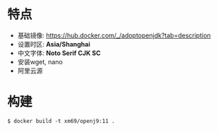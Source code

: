 # 特点

* 基础镜像: https://hub.docker.com/_/adoptopenjdk?tab=description
* 设置时区: **Asia/Shanghai**
* 中文字体: **Noto Serif CJK SC**
* 安装wget, nano
* 阿里云源

# 构建

```
$ docker build -t xm69/openj9:11 .
```
